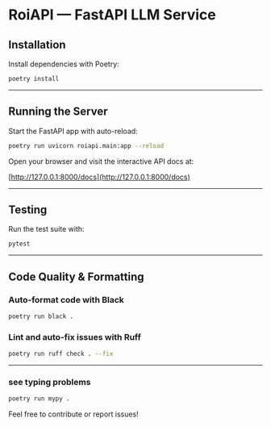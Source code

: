 # RoiAPI — FastAPI LLM Service

## Installation

Install dependencies with Poetry:

```bash
poetry install
```

---

## Running the Server

Start the FastAPI app with auto-reload:

```bash
poetry run uvicorn roiapi.main:app --reload
```

Open your browser and visit the interactive API docs at:

[http://127.0.0.1:8000/docs](http://127.0.0.1:8000/docs)

---

## Testing

Run the test suite with:

```bash
pytest
```

---

## Code Quality & Formatting

### Auto-format code with Black

```bash
poetry run black .
```

### Lint and auto-fix issues with Ruff

```bash
poetry run ruff check . --fix
```

---

### see typing problems
```bash
poetry run mypy .
```

Feel free to contribute or report issues!
